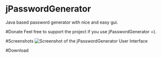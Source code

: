 jPasswordGenerator
==================

Java based password generator with nice and easy gui.

#Donate
Feel free to support the project if you use jPasswordGenerator =).

#Screenshots
![Screenshot of the jPasswordGenerator User Interface](https://dl.dropboxusercontent.com/u/3669658/github/jPasswordGenerator/screenshot1.png "Screenshot #1")

#Download
